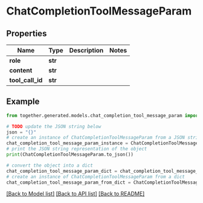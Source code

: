 # ChatCompletionToolMessageParam


## Properties

Name | Type | Description | Notes
------------ | ------------- | ------------- | -------------
**role** | **str** |  |
**content** | **str** |  |
**tool_call_id** | **str** |  |

## Example

```python
from together.generated.models.chat_completion_tool_message_param import ChatCompletionToolMessageParam

# TODO update the JSON string below
json = "{}"
# create an instance of ChatCompletionToolMessageParam from a JSON string
chat_completion_tool_message_param_instance = ChatCompletionToolMessageParam.from_json(json)
# print the JSON string representation of the object
print(ChatCompletionToolMessageParam.to_json())

# convert the object into a dict
chat_completion_tool_message_param_dict = chat_completion_tool_message_param_instance.to_dict()
# create an instance of ChatCompletionToolMessageParam from a dict
chat_completion_tool_message_param_from_dict = ChatCompletionToolMessageParam.from_dict(chat_completion_tool_message_param_dict)
```
[[Back to Model list]](../README.md#documentation-for-models) [[Back to API list]](../README.md#documentation-for-api-endpoints) [[Back to README]](../README.md)
